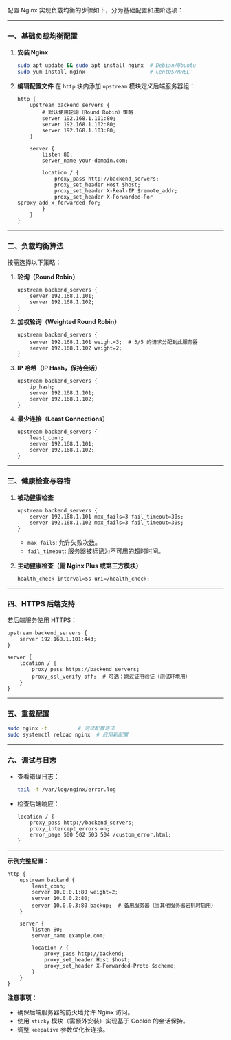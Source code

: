 配置 Nginx 实现负载均衡的步骤如下，分为基础配置和进阶选项：

---

### **一、基础负载均衡配置**
1. **安装 Nginx**
   ```bash
   sudo apt update && sudo apt install nginx  # Debian/Ubuntu
   sudo yum install nginx                     # CentOS/RHEL
   ```

2. **编辑配置文件**
   在 `http` 块内添加 `upstream` 模块定义后端服务器组：
   ```nginx
   http {
       upstream backend_servers {
           # 默认使用轮询（Round Robin）策略
           server 192.168.1.101:80;
           server 192.168.1.102:80;
           server 192.168.1.103:80;
       }

       server {
           listen 80;
           server_name your-domain.com;

           location / {
               proxy_pass http://backend_servers;
               proxy_set_header Host $host;
               proxy_set_header X-Real-IP $remote_addr;
               proxy_set_header X-Forwarded-For $proxy_add_x_forwarded_for;
           }
       }
   }
   ```

---

### **二、负载均衡算法**
按需选择以下策略：
1. **轮询（Round Robin）**
   ```nginx
   upstream backend_servers {
       server 192.168.1.101;
       server 192.168.1.102;
   }
   ```

2. **加权轮询（Weighted Round Robin）**
   ```nginx
   upstream backend_servers {
       server 192.168.1.101 weight=3;  # 3/5 的请求分配到此服务器
       server 192.168.1.102 weight=2;
   }
   ```

3. **IP 哈希（IP Hash，保持会话）**
   ```nginx
   upstream backend_servers {
       ip_hash;
       server 192.168.1.101;
       server 192.168.1.102;
   }
   ```

4. **最少连接（Least Connections）**
   ```nginx
   upstream backend_servers {
       least_conn;
       server 192.168.1.101;
       server 192.168.1.102;
   }
   ```

---

### **三、健康检查与容错**
1. **被动健康检查**
   ```nginx
   upstream backend_servers {
       server 192.168.1.101 max_fails=3 fail_timeout=30s;
       server 192.168.1.102 max_fails=3 fail_timeout=30s;
   }
   ```
   - `max_fails`: 允许失败次数。
   - `fail_timeout`: 服务器被标记为不可用的超时时间。

2. **主动健康检查（需 Nginx Plus 或第三方模块）**
   ```nginx
   health_check interval=5s uri=/health_check;
   ```

---

### **四、HTTPS 后端支持**
若后端服务使用 HTTPS：
```nginx
upstream backend_servers {
    server 192.168.1.101:443;
}

server {
    location / {
        proxy_pass https://backend_servers;
        proxy_ssl_verify off;  # 可选：跳过证书验证（测试环境用）
    }
}
```

---

### **五、重载配置**
```bash
sudo nginx -t          # 测试配置语法
sudo systemctl reload nginx  # 应用新配置
```

---

### **六、调试与日志**
- 查看错误日志：
  ```bash
  tail -f /var/log/nginx/error.log
  ```
- 检查后端响应：
  ```nginx
  location / {
      proxy_pass http://backend_servers;
      proxy_intercept_errors on;
      error_page 500 502 503 504 /custom_error.html;
  }
  ```

---

**示例完整配置：**
```nginx
http {
    upstream backend {
        least_conn;
        server 10.0.0.1:80 weight=2;
        server 10.0.0.2:80;
        server 10.0.0.3:80 backup;  # 备用服务器（当其他服务器宕机时启用）
    }

    server {
        listen 80;
        server_name example.com;

        location / {
            proxy_pass http://backend;
            proxy_set_header Host $host;
            proxy_set_header X-Forwarded-Proto $scheme;
        }
    }
}
```

**注意事项：**
- 确保后端服务器的防火墙允许 Nginx 访问。
- 使用 `sticky` 模块（需额外安装）实现基于 Cookie 的会话保持。
- 调整 `keepalive` 参数优化长连接。